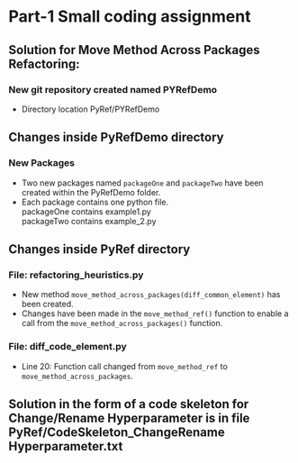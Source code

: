 # Part-1 Small coding assignment
## Solution for Move Method Across Packages Refactoring:
  ### New git repository created named PYRefDemo
  - Directory location PyRef/PYRefDemo
  
  ## Changes inside PyRefDemo directory
  ### New Packages
  - Two new packages named `packageOne` and `packageTwo` have been created within the PyRefDemo folder.
  - Each package contains one python file. <br/> packageOne contains example1.py <br/> packageTwo contains example_2.py
  
  ## Changes inside PyRef directory
  ### File: refactoring_heuristics.py
  - New method `move_method_across_packages(diff_common_element)` has been created.
  - Changes have been made in the `move_method_ref()` function to enable a call from the `move_method_across_packages()` function.
  
  ### File: diff_code_element.py
  - Line 20: Function call changed from `move_method_ref` to `move_method_across_packages`.

## Solution in the form of a code skeleton for Change/Rename Hyperparameter is in file PyRef/CodeSkeleton_ChangeRename Hyperparameter.txt



